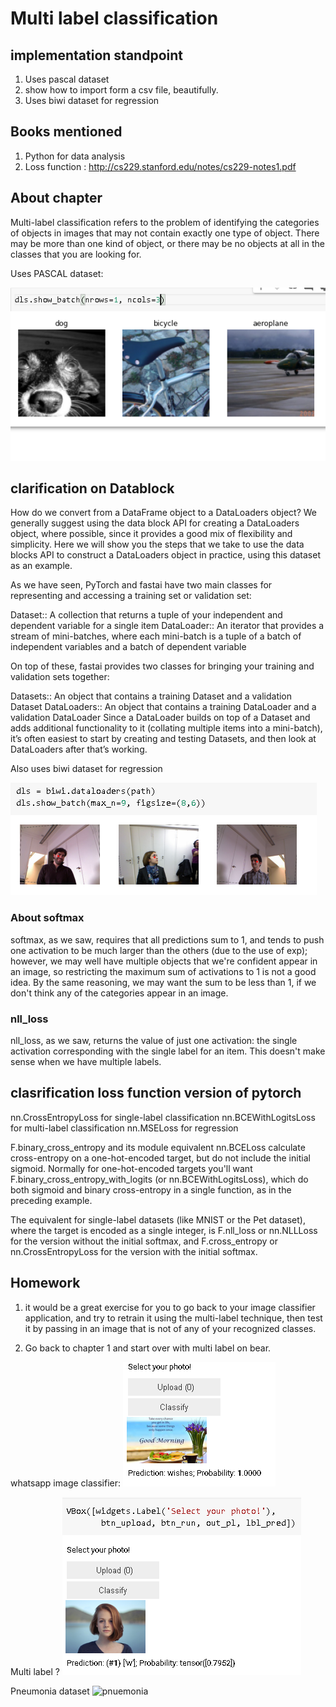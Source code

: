 # Multi label classification

## implementation standpoint

1. Uses pascal dataset
1. show how to import form a csv file, beautifully.
1. Uses biwi dataset for regression

## Books mentioned

1. Python for data analysis
2. Loss function : <http://cs229.stanford.edu/notes/cs229-notes1.pdf>

## About chapter

Multi-label classification refers to the problem of identifying the categories of objects in images that may not contain exactly one type of object. There may be more than one kind of object, or there may be no objects at all in the classes that you are looking for.

Uses PASCAL dataset:

![pascal dataset](pascal.png)

## clarification on Datablock

How do we convert from a DataFrame object to a DataLoaders object? We generally suggest using the data block API for creating a DataLoaders object, where possible, since it provides a good mix of flexibility and simplicity. Here we will show you the steps that we take to use the data blocks API to construct a DataLoaders object in practice, using this dataset as an example.

As we have seen, PyTorch and fastai have two main classes for representing and accessing a training set or validation set:

Dataset:: A collection that returns a tuple of your independent and dependent variable for a single item
DataLoader:: An iterator that provides a stream of mini-batches, where each mini-batch is a tuple of a batch of independent variables and a batch of dependent variable

On top of these, fastai provides two classes for bringing your training and validation sets together:

Datasets:: An object that contains a training Dataset and a validation Dataset
DataLoaders:: An object that contains a training DataLoader and a validation DataLoader
Since a DataLoader builds on top of a Dataset and adds additional functionality to it (collating multiple items into a mini-batch), it’s often easiest to start by creating and testing Datasets, and then look at DataLoaders after that’s working.

Also uses biwi dataset for regression

![biwi](biwi.png)

### About softmax

softmax, as we saw, requires that all predictions sum to 1, and tends to push one activation to be much larger than the others (due to the use of exp); however, we may well have multiple objects that we're confident appear in an image, so restricting the maximum sum of activations to 1 is not a good idea. By the same reasoning, we may want the sum to be less than 1, if we don't think any of the categories appear in an image.

### nll_loss

nll_loss, as we saw, returns the value of just one activation: the single activation corresponding with the single label for an item. This doesn't make sense when we have multiple labels.

## clasrification loss function version of pytorch

nn.CrossEntropyLoss for single-label classification
nn.BCEWithLogitsLoss for multi-label classification
nn.MSELoss for regression

F.binary_cross_entropy and its module equivalent nn.BCELoss calculate cross-entropy on a one-hot-encoded target, but do not include the initial sigmoid. Normally for one-hot-encoded targets you'll want F.binary_cross_entropy_with_logits (or nn.BCEWithLogitsLoss), which do both sigmoid and binary cross-entropy in a single function, as in the preceding example.

The equivalent for single-label datasets (like MNIST or the Pet dataset), where the target is encoded as a single integer, is F.nll_loss or nn.NLLLoss for the version without the initial softmax, and F.cross_entropy or nn.CrossEntropyLoss for the version with the initial softmax.

## Homework

1. it would be a great exercise for you to go back to your image classifier application, and try to retrain it using the multi-label technique, then test it by passing in an image that is not of any of your recognized classes.

1. Go back to chapter 1 and start over with multi label on bear.

whatsapp image classifier:
![whatsapp](whatsapp_image_classifier.png)

Multi label ?
![whatsapp_multi](whatsapp_multi.png)

Pneumonia dataset
![pnuemonia]([pneumonia.png])
